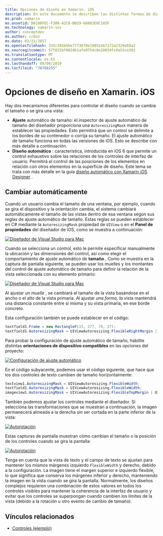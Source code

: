 ```yaml
---
title: Opciones de diseño en Xamarin. iOS
description: En este documento se describen las distintas formas de diseñar interfaces de usuario en Xamarin. iOS. Describe el ajuste automático de tamaño y el diseño automático.
ms.prod: xamarin
ms.assetid: D8180FEC-F300-42C0-B029-66803E0C1A5F
ms.technology: xamarin-ios
author: conceptdev
ms.author: crdun
ms.date: 03/21/2017
ms.openlocfilehash: 335c385b5be77736f0e19852eb71f2a2329eb9a2
ms.sourcegitcommit: 57f815bf0024b1afe9754c0e28054fc0a53ce302
ms.translationtype: MT
ms.contentlocale: es-ES
ms.lasthandoff: 09/06/2019
ms.locfileid: "70768255"
---
```

# <a name="layout-options-in-xamarinios"></a>Opciones de diseño en Xamarin. iOS

Hay dos mecanismos diferentes para controlar el diseño cuando se cambia el tamaño o se gira una vista:

- **Ajuste** automático de tamaño: el inspector de ajuste automático de tamaño del diseñador proporciona una `AutoresizingMask` manera de establecer las propiedades. Esto permitirá que un control se delimite a los bordes de su contenedor o corrija su tamaño. El ajuste automático de tamaño funciona en todas las versiones de iOS. Esto se describe con más detalle a continuación.
- **Diseño automático** : característica, introducida en iOS 6 que permite un control exhaustivo sobre las relaciones de los controles de interfaz de usuario. Permitirá el control de las posiciones de los elementos en relación con otros elementos en la superficie de diseño. Este tema se trata con más detalle en la guía [diseño automático con Xamarin iOS Designer](~/ios/user-interface/designer/designer-auto-layout.md) .

## <a name="autosizing"></a>Cambiar automáticamente

Cuando un usuario cambia el tamaño de una ventana, por ejemplo, cuando se gira el dispositivo y la orientación cambia, el sistema cambiará automáticamente el tamaño de las vistas dentro de esa ventana según sus reglas de ajuste automático de tamaño. Estas reglas se pueden establecer en C# mediante la `AutoresizingMask` propiedad de `UIView` o en el **Panel de propiedades** del diseñador de iOS, como se muestra a continuación:

 [![](layout-options-images/image41.png "Diseñador de Visual Studio para Mac")](layout-options-images/image41.png#lightbox)

Cuando se selecciona un control, esto le permite especificar manualmente la ubicación y las dimensiones del control, así como elegir el comportamiento de ajuste automático de **tamaño** . Como se muestra en la captura de pantalla siguiente, se pueden usar los muelles y los montantes del control de ajuste automático de tamaño para definir la relación de la vista seleccionada con su elemento primario:

 [![](layout-options-images/image42.png "Diseñador de Visual Studio para Mac")](layout-options-images/image42.png#lightbox)

Al ajustar un *muelle* , se cambiará el tamaño de la vista basándose en el ancho o el alto de la vista primaria. Al ajustar *una forma, la* vista mantendrá una distancia constante entre sí misma y su vista primaria, en ese borde concreto.

Esta configuración también se puede establecer en el código:

```csharp
textfield1.Frame = new RectangleF(15, 277, 79, 27);
textfield1.AutoresizingMask = UIViewAutoresizing.FlexibleRightMargin | UIViewAutoresizing.FlexibleBottomMargin;
```

Para probar la configuración de ajuste automático de tamaño, habilite distintas **orientaciones de dispositivo compatibles** en las opciones del proyecto:

 [![](layout-options-images/image43a.png "Configuración de ajuste automático")](layout-options-images/image43a.png#lightbox)

En el código subyacente, podemos usar el código siguiente, que hace que los dos controles de texto cambien de tamaño horizontalmente:

```csharp
textview1.AutoresizingMask = UIViewAutoresizing.FlexibleWidth;
textfield1.AutoresizingMask = UIViewAutoresizing.FlexibleWidth;
imageview1.AutoresizingMask = UIViewAutoresizing.FlexibleTopMargin | UIViewAutoresizing.FlexibleLeftMargin;
```

También podemos ajustar los controles mediante el diseñador. Si selecciona las transformaciones que se muestran a continuación, la imagen permanecerá alineada a la derecha sin ser cortada en la parte inferior de la vista:

 [![](layout-options-images/autoresize.png "Autorotación")](layout-options-images/autoresize.png#lightbox)

Estas capturas de pantalla muestran cómo cambian el tamaño o la posición de los controles cuando se gira la pantalla:

 [![](layout-options-images/image44a.png "Autorotación")](layout-options-images/image44a.png#lightbox)

Tenga en cuenta que la vista de texto y el campo de texto se ajustan para mantener los mismos márgenes izquierdo `FlexibleWidth` y derecho, debido a la configuración. La imagen tiene el margen superior e izquierdo flexible, lo que significa que conserva los márgenes inferior y derecho, manteniendo la imagen en la vista cuando se gira la pantalla. Normalmente, los diseños complejos requieren una combinación de estos valores en todos los controles visibles para mantener la coherencia de la interfaz de usuario y evitar que los controles se superpongan cuando cambien los límites de la vista (debido a la rotación u otro evento de cambio de tamaño).

## <a name="related-links"></a>Vínculos relacionados

- [Controles (ejemplo)](https://docs.microsoft.com/samples/xamarin/ios-samples/controls)
